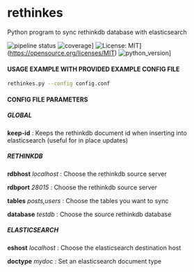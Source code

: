 # rethinkes
Python program to sync rethinkdb database with elasticsearch

![pipeline status](https://travis-ci.org/gbnk0/rethinkes.svg?branch=master)
![coverage](https://coveralls.io/repos/github/gbnk0/rethinkes/badge.svg?branch=master)]
![License: MIT](https://img.shields.io/badge/License-MIT-yellow.svg)](https://opensource.org/licenses/MIT)
![python_version](https://img.shields.io/badge/python-3.5%2C3.6-blue.svg)]

#### USAGE EXAMPLE WITH PROVIDED EXAMPLE CONFIG FILE

```bash
rethinkes.py --config config.conf
```

#### CONFIG FILE PARAMETERS

##### GLOBAL

**keep-id** : Keeps the rethinkdb document id when inserting into elasticsearch (useful for in place updates)


##### RETHINKDB

**rdbhost** *localhost* : Choose the rethinkdb source server

**rdbport** *28015* : Choose the rethinkdb source server

**tables** *posts,users* : Choose the tables you want to sync

**database** *testdb* :  Choose the source rethinkdb database


##### ELASTICSEARCH

**eshost** *localhost* : Choose the elasticsearch destination host

**doctype** *mydoc* : Set an elasticsearch document type
